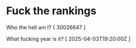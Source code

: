 # Fuck the rankings

Who the hell am I?
{ 30026647 }

What fucking year is it?
[ 2025-04-03T19:20:00Z ]
